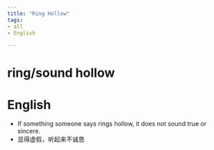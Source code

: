 ```yaml
---
title: "Ring Hollow"
tags:
- all
- English

---
```

# ring/sound hollow

# English

- If something someone says rings hollow, it does not sound true or sincere.
- 显得虚假，听起来不诚恳
